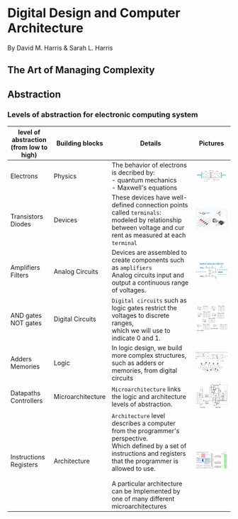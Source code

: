 # Digital Design and Computer Architecture
By David M. Harris & Sarah L. Harris

## The Art of Managing Complexity

Abstraction
---
### Levels of abstraction for electronic computing system

| level of abstraction <br> (from low to high) | Building blocks | Details                                                                                    | Pictures |
|----------------------------------------------|-----------------|--------------------------------------------------------------------------------------------|----------|
| Electrons                                    | Physics          | The behavior of electrons is decribed by: <br>- quantum mechanics <br>- Maxwell's equations|<img src="Image\1.png" alt="Electron's behavior" width="200"/>|
| Transistors<br>Diodes                        | Devices          | These devices have well-defined connection points called `terminals`:<br>modeled by relationship between voltage and cur rent as measured at each `terminal`|<img src="Image\2.jpg" alt="Transistors" width="200"/>|
| Amplifiers Filters                           | Analog Circuits  | Devices are assembled to create components such as `amplifiers` <br>Analog circuits input and output a continuous range of voltages.| <img src="Image\3.png" alt="Amplifier Circuits" width="200"/>|
| AND gates<br>NOT gates                       | Digital Circuits | `Digital circuits` such as logic gates restrict the voltages to discrete ranges,<br>which we will use to indicate 0 and 1.|<img src="Image\4.png" alt="Logic gates" width="200"/>|
| Adders<br>Memories                           | Logic            | In logic design, we build more complex structures,<br>such as adders or memories, from digital circuits |<img src="Image\5.png" alt="Adders & Memories" width="200"/>|
| Datapaths<br>Controllers<br>                 | Microarchitecture| `Microarchitecture` links the logic and architecture levels of abstraction.|<img src="Image\6.png" alt="Datapaths & Controllers" width="200"/>|
| Instructions<br>Registers                    | Architecture     |`Architecture` level describes a computer from the programmer's perspective.<br>Which defined by a set of instructions and registers that the programmer is allowed to use.<br><br>A particular architecture can be Implemented by one of many different microarchitectures|<img src="Image\7.png" alt="The Architecture" width="200"/>|
